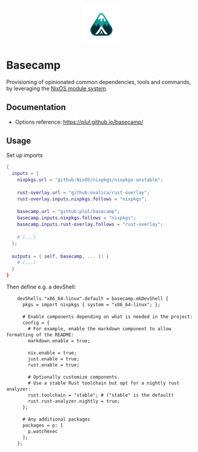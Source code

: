 <p align="center">
  <img src="assets/logo.webp" alt="Logo" width="20%">
</p>

# Basecamp

Provisioning of opinionated common dependencies, tools and commands, by leveraging the [NixOS module system](https://nixos.wiki/wiki/NixOS_modules).

## Documentation

- Options reference: <https://plul.github.io/basecamp/>

## Usage

Set up imports

```nix
{
  inputs = {
    nixpkgs.url = "github:NixOS/nixpkgs/nixpkgs-unstable";

    rust-overlay.url = "github:oxalica/rust-overlay";
    rust-overlay.inputs.nixpkgs.follows = "nixpkgs";

    basecamp.url = "github:plul/basecamp";
    basecamp.inputs.nixpkgs.follows = "nixpkgs";
    basecamp.inputs.rust-overlay.follows = "rust-overlay";

    # (...)
  };

  outputs = { self, basecamp, ... }: {
    # (...)
  }
}
```

Then define e.g. a devShell:

```
    devShells."x86_64-linux".default = basecamp.mkDevShell {
      pkgs = import nixpkgs { system = "x86_64-linux"; };

      # Enable components depending on what is needed in the project:
      config = {
        # For example, enable the markdown component to allow formatting of the README:
        markdown.enable = true;

        nix.enable = true;
        just.enable = true;
        rust.enable = true;

        # Optionally customize components.
        # Use a stable Rust toolchain but opt for a nightly rust analyzer:
        rust.toolchain = "stable"; # ("stable" is the default)
        rust.rust-analyzer.nightly = true;
      };

      # Any additional packages
      packages = p: [
        p.watchexec
      ];
    };
```
